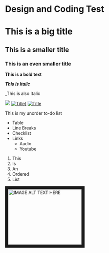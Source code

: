# Design and Coding Test

# This is a big title 
## This is a smaller title 
### This is an even smaller title 

**This is a bold text**

***This is Italic*** 

_This is also Italic

[<img src="https://i.imgur.com/l6qyhlr.gif">](http://i.imgur.com/)
<a href="https://media.giphy.com/" rel="some text">![Title](https://media.giphy.com/media/srdQojcvrqG3u/giphy.gif)]</a>
[![Title](http://i.imgur.com/7XsR1.jpg)](http://i.imgur.com)

This is my unorder to-do list

* Table
* Line Breaks
* Checklist
* Links
  * Audio
  * Youtube

1. This 
2. Is
3. An
4. Ordered
5. List

<a href="https://www.youtube.com/watch?v=kgaO45SyaO4" target="_blank"><img src="https://i.ytimg.com/vi/kgaO45SyaO4/hqdefault.jpg?sqp=-oaymwEWCNIBEHZIWvKriqkDCQgBFQAAiEIYAQ==&rs=AOn4CLAGBDJy52reSZLuHpxH3hCSvlWR1w" 
alt="IMAGE ALT TEXT HERE" width="240" height="180" border="10" /></a>

